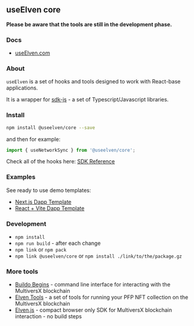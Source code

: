 ## useElven core

**Please be aware that the tools are still in the development phase.**

### Docs

- [useElven.com](https://www.useElven.com)

### About

`useElven` is a set of hooks and tools designed to work with React-base applications.

It is a wrapper for [sdk-js](https://docs.multiversx.com/sdk-and-tools/sdk-js/) - a set of Typescript/Javascript libraries.

### Install

```bash
npm install @useelven/core --save
```

and then for example:

```jsx
import { useNetworkSync } from '@useelven/core';
```

Check all of the hooks here: [SDK Reference](https://www.useElven.com/docs/sdk-reference.html)

### Examples

See ready to use demo templates: 

- [Next.js Dapp Template](https://github.com/xdevguild/nextjs-dapp-template)
- [React + Vite Dapp Template](https://useElven-react-vite-demo.netlify.app)

### Development

- `npm install`
- `npm run build` - after each change
- `npm link` or `npm pack`
- `npm link @useelven/core` or `npm install ./link/to/the/package.gz`

### More tools
- [Buildo Begins](https://github.com/xdevguild/buildo-begins) - command line interface for interacting with the MultiversX blockchain
- [Elven Tools](https://www.elven.tools) - a set of tools for running your PFP NFT collection on the MultiversX blockchain
- [Elven.js](https://www.elvenjs.com) - compact browser only SDK for MultiversX blockchain interaction - no build steps 
